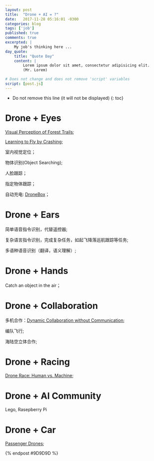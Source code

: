 ```yaml
---
layout: post
title:  "Drone + AI = ?"
date:   2017-11-28 05:16:01 -0300 
categories: blog
tags: ['job']
published: true
comments: true 
excerpted: |
    My job's thinking here ...
day_quote:
    title: "Quote Day"
    content: |
        Lorem ipsum dolor sit amet, consectetur adipisicing elit. 
        (Mr. Lorem)

# Does not change and does not remove 'script' variables
script: [post.js]
---
```


* Do not remove this line (it will not be displayed)
{: toc}

# Drone + Eyes
[Visual Perception of Forest Trails](http://people.idsia.ch/~giusti/forest/web/);

[Learning to Fly by Crashing](https://www.youtube.com/watch?time_continue=138&v=HbHqC8HimoI);

室内视觉定位；

物体识别(Object Searching);

人脸跟踪；

指定物体跟踪；

自动充电: [DroneBox](https://www.youtube.com/watch?time_continue=20&v=Y8NJLtcJy_Q)；

# Drone + Ears
简单语音指令识别，代替遥控器;

复杂语言指令识别，完成复杂任务，如起飞降落巡航跟踪等任务;

多语种语音识别（翻译，语义理解）;

# Drone + Hands

Catch an object in the air；

# Drone + Collaboration
多机合作：[Dynamic Collaboration without Communication](http://rpg.ifi.uzh.ch/docs/ICRA17_Gassner.pdf);

编队飞行;

海陆空立体合作;

# Drone + Racing
[Drone Race: Human vs. Machine](https://www.youtube.com/watch?time_continue=107&v=SrqrGweKQAU);

# Drone + AI Community 
Lego, Rasepberry Pi

# Drone + Car
[Passenger Drones](https://www.youtube.com/watch?v=_tFG-uk3WcE);





{% endpost #9D9D9D %}
